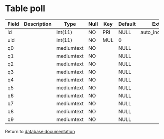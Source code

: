 Table poll
==========

| Field | Description | Type       | Null | Key | Default | Extra          |
|-------|-------------|------------|------|-----|---------|----------------|
| id    |             | int(11)    | NO   | PRI | NULL    | auto_increment |
| uid   |             | int(11)    | NO   | MUL | 0       |                |
| q0    |             | mediumtext | NO   |     | NULL    |                |
| q1    |             | mediumtext | NO   |     | NULL    |                |
| q2    |             | mediumtext | NO   |     | NULL    |                |
| q3    |             | mediumtext | NO   |     | NULL    |                |
| q4    |             | mediumtext | NO   |     | NULL    |                |
| q5    |             | mediumtext | NO   |     | NULL    |                |
| q6    |             | mediumtext | NO   |     | NULL    |                |
| q7    |             | mediumtext | NO   |     | NULL    |                |
| q8    |             | mediumtext | NO   |     | NULL    |                |
| q9    |             | mediumtext | NO   |     | NULL    |                |

Return to [database documentation](help/database)
